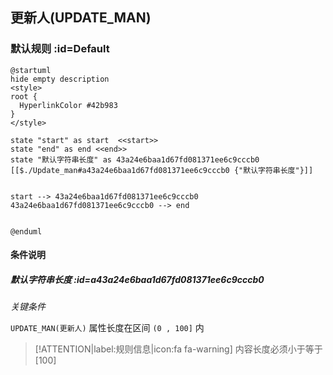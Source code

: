## 更新人(UPDATE_MAN) <!-- {docsify-ignore-all} -->

   

### 默认规则 :id=Default

```plantuml
@startuml
hide empty description
<style>
root {
  HyperlinkColor #42b983
}
</style>

state "start" as start  <<start>>
state "end" as end <<end>>
state "默认字符串长度" as 43a24e6baa1d67fd081371ee6c9cccb0 [[$./Update_man#a43a24e6baa1d67fd081371ee6c9cccb0 {"默认字符串长度"}]]


start --> 43a24e6baa1d67fd081371ee6c9cccb0 
43a24e6baa1d67fd081371ee6c9cccb0 --> end 


@enduml
```

#### 条件说明

##### 默认字符串长度 :id=a43a24e6baa1d67fd081371ee6c9cccb0


*关键条件*


`UPDATE_MAN(更新人)` 属性长度在区间 `(0 , 100]` 内

> [!ATTENTION|label:规则信息|icon:fa fa-warning]
> 内容长度必须小于等于[100]







